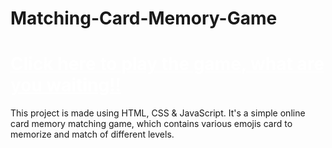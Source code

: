 # Matching-Card-Memory-Game
# <a href="https://mohammadsidani.github.io/Matching-Card-Memory-Game/" style="color:#ffffff" rel="nofollow"> Click here to play the game, what are you waiting!!</a>
This project is made using HTML, CSS & JavaScript.
It's a simple online card memory matching game, which contains various emojis card to memorize and match of different levels.
